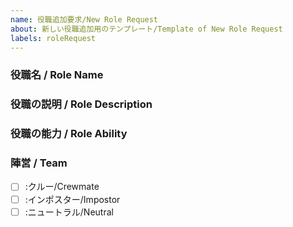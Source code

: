 ```yaml
---
name: 役職追加要求/New Role Request
about: 新しい役職追加用のテンプレート/Template of New Role Request
labels: roleRequest
---
```


### 役職名 / Role Name

### 役職の説明 / Role Description

### 役職の能力 / Role Ability


### 陣営 / Team
- [ ] :クルー/Crewmate
- [ ] :インポスター/Impostor
- [ ] :ニュートラル/Neutral
